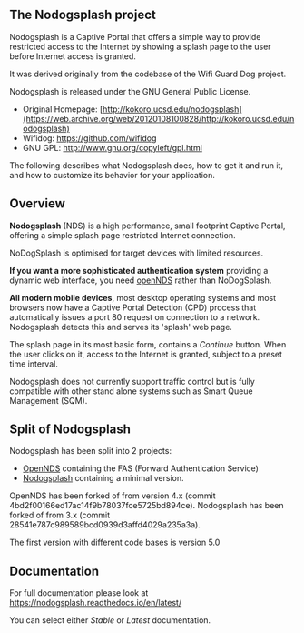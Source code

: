 ## The Nodogsplash project

Nodogsplash is a Captive Portal that offers a simple way to provide restricted access to the Internet by showing a splash page to the user before Internet access is granted.

It was derived originally from the codebase of the Wifi Guard Dog project.

Nodogsplash is released under the GNU General Public License.

* Original Homepage: [http://kokoro.ucsd.edu/nodogsplash](https://web.archive.org/web/20120108100828/http://kokoro.ucsd.edu/nodogsplash)
* Wifidog: https://github.com/wifidog
* GNU GPL: http://www.gnu.org/copyleft/gpl.html

The following describes what Nodogsplash does, how to get it and run it, and
how to customize its behavior for your application.

## Overview

**Nodogsplash** (NDS) is a high performance, small footprint Captive Portal, offering a simple splash page restricted Internet connection.

NoDogSplash is optimised for target devices with limited resources.

**If you want a more sophisticated authentication system** providing a dynamic web interface, you need [openNDS](https://github.com/openNDS/openNDS) rather than NoDogSplash.

**All modern mobile devices**, most desktop operating systems and most browsers now have a Captive Portal Detection (CPD) process that automatically issues a port 80 request on connection to a network. Nodogsplash detects this and serves its 'splash' web page.

The splash page in its most basic form, contains a *Continue* button. When the user clicks on it, access to the Internet is granted, subject to a preset time interval.

Nodogsplash does not currently support traffic control but is fully compatible with other stand alone systems such as Smart Queue Management (SQM).

## Split of Nodogsplash

Nodogsplash has been split into 2 projects:

* [OpenNDS](https://github.com/openNDS/openNDS) containing the FAS (Forward Authentication Service)
* [Nodogsplash](https://github.com/nodogsplash/nodogsplash) containing a minimal version.

OpenNDS has been forked of from version 4.x (commit 4bd2f00166ed17ac14f9b78037fce5725bd894ce).
Nodogsplash has been forked of from 3.x (commit 28541e787c989589bcd0939d3affd4029a235a3a).

The first version with different code bases is version 5.0

## Documentation

For full documentation please look at https://nodogsplash.readthedocs.io/en/latest/

You can select either *Stable* or *Latest* documentation.

